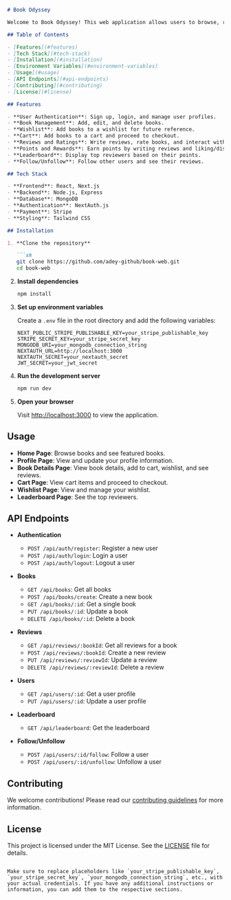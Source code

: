 ```markdown
# Book Odyssey

Welcome to Book Odyssey! This web application allows users to browse, review, and purchase books. Users can also manage their profiles, follow other users, and see a leaderboard of top reviewers.

## Table of Contents

- [Features](#features)
- [Tech Stack](#tech-stack)
- [Installation](#installation)
- [Environment Variables](#environment-variables)
- [Usage](#usage)
- [API Endpoints](#api-endpoints)
- [Contributing](#contributing)
- [License](#license)

## Features

- **User Authentication**: Sign up, login, and manage user profiles.
- **Book Management**: Add, edit, and delete books.
- **Wishlist**: Add books to a wishlist for future reference.
- **Cart**: Add books to a cart and proceed to checkout.
- **Reviews and Ratings**: Write reviews, rate books, and interact with other users' reviews.
- **Points and Rewards**: Earn points by writing reviews and liking/disliking reviews.
- **Leaderboard**: Display top reviewers based on their points.
- **Follow/Unfollow**: Follow other users and see their reviews.

## Tech Stack

- **Frontend**: React, Next.js
- **Backend**: Node.js, Express
- **Database**: MongoDB
- **Authentication**: NextAuth.js
- **Payment**: Stripe
- **Styling**: Tailwind CSS

## Installation

1. **Clone the repository**

   ```sh
   git clone https://github.com/adey-github/book-web.git
   cd book-web
   ```

2. **Install dependencies**

   ```sh
   npm install
   ```

3. **Set up environment variables**

   Create a `.env` file in the root directory and add the following variables:

   ```env
   NEXT_PUBLIC_STRIPE_PUBLISHABLE_KEY=your_stripe_publishable_key
   STRIPE_SECRET_KEY=your_stripe_secret_key
   MONGODB_URI=your_mongodb_connection_string
   NEXTAUTH_URL=http://localhost:3000
   NEXTAUTH_SECRET=your_nextauth_secret
   JWT_SECRET=your_jwt_secret
   ```

4. **Run the development server**

   ```sh
   npm run dev
   ```

5. **Open your browser**

   Visit [http://localhost:3000](http://localhost:3000) to view the application.

## Usage

- **Home Page**: Browse books and see featured books.
- **Profile Page**: View and update your profile information.
- **Book Details Page**: View book details, add to cart, wishlist, and see reviews.
- **Cart Page**: View cart items and proceed to checkout.
- **Wishlist Page**: View and manage your wishlist.
- **Leaderboard Page**: See the top reviewers.

## API Endpoints

- **Authentication**
  - `POST /api/auth/register`: Register a new user
  - `POST /api/auth/login`: Login a user
  - `POST /api/auth/logout`: Logout a user

- **Books**
  - `GET /api/books`: Get all books
  - `POST /api/books/create`: Create a new book
  - `GET /api/books/:id`: Get a single book
  - `PUT /api/books/:id`: Update a book
  - `DELETE /api/books/:id`: Delete a book

- **Reviews**
  - `GET /api/reviews/:bookId`: Get all reviews for a book
  - `POST /api/reviews/:bookId`: Create a new review
  - `PUT /api/reviews/:reviewId`: Update a review
  - `DELETE /api/reviews/:reviewId`: Delete a review

- **Users**
  - `GET /api/users/:id`: Get a user profile
  - `PUT /api/users/:id`: Update a user profile

- **Leaderboard**
  - `GET /api/leaderboard`: Get the leaderboard

- **Follow/Unfollow**
  - `POST /api/users/:id/follow`: Follow a user
  - `POST /api/users/:id/unfollow`: Unfollow a user

## Contributing

We welcome contributions! Please read our [contributing guidelines](CONTRIBUTING.md) for more information.

## License

This project is licensed under the MIT License. See the [LICENSE](LICENSE) file for details.
```

Make sure to replace placeholders like `your_stripe_publishable_key`, `your_stripe_secret_key`, `your_mongodb_connection_string`, etc., with your actual credentials. If you have any additional instructions or information, you can add them to the respective sections.